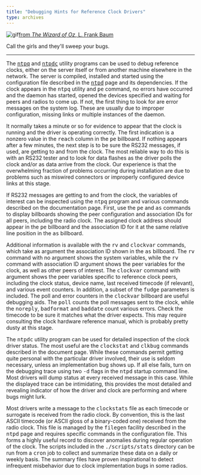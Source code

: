 ```yaml
---
title: "Debugging Hints for Reference Clock Drivers"
type: archives
---
```


![gif](/archives/pic/oz2.gif)[from _The Wizard of Oz_, L. Frank Baum](http://www.eecis.udel.edu/~mills/pictures.html)

Call the girls and they'll sweep your bugs.

* * *

The [<tt>ntpq</tt>](/archives/4.1.0/ntpq) and [<tt>ntpdc</tt>](/archives/4.1.0/ntpdc) utility programs can be used to debug reference clocks, either on the server itself or from another machine elsewhere in the network. The server is compiled, installed and started using the configuration file described in the [<tt>ntpd</tt>](/archives/4.1.0/ntpd) page and its dependencies. If the clock appears in the <tt>ntpq</tt> utility and <tt>pe</tt> command, no errors have occurred and the daemon has started, opened the devices specified and waiting for peers and radios to come up. If not, the first thing to look for are error messages on the system log. These are usually due to improper configuration, missing links or multiple instances of the daemon.

It normally takes a minute or so for evidence to appear that the clock is running and the driver is operating correctly. The first indication is a nonzero value in the <tt>reach</tt> column in the <tt>pe</tt> billboard. If nothing appears after a few minutes, the next step is to be sure the RS232 messages, if used, are getting to and from the clock. The most reliable way to do this is with an RS232 tester and to look for data flashes as the driver polls the clock and/or as data arrive from the clock. Our experience is that the overwhelming fraction of problems occurring during installation are due to problems such as miswired connectors or improperly configured device links at this stage.

If RS232 messages are getting to and from the clock, the variables of interest can be inspected using the <tt>ntpq</tt> program and various commands described on the documentation page. First, use the <tt>pe</tt> and <tt>as</tt> commands to display billboards showing the peer configuration and association IDs for all peers, including the radio clock. The assigned clock address should appear in the <tt>pe</tt> billboard and the association ID for it at the same relative line position in the <tt>as</tt> billboard.

Additional information is available with the <tt>rv</tt> and <tt>clockvar</tt> commands, which take as argument the association ID shown in the <tt>as</tt> billboard. The <tt>rv</tt> command with no argument shows the system variables, while the <tt>rv</tt> command with association ID argument shows the peer variables for the clock, as well as other peers of interest. The <tt>clockvar</tt> command with argument shows the peer variables specific to reference clock peers, including the clock status, device name, last received timecode (if relevant), and various event counters. In addition, a subset of the <tt>fudge</tt> parameters is included. The poll and error counters in the <tt>clockvar</tt> billboard are useful debugging aids. The <tt>poll</tt> counts the poll messages sent to the clock, while the <tt>noreply</tt>, <tt>badformat</tt> and <tt>baddate</tt> count various errors. Check the timecode to be sure it matches what the driver expects. This may require consulting the clock hardware reference manual, which is probably pretty dusty at this stage.

The <tt>ntpdc</tt> utility program can be used for detailed inspection of the clock driver status. The most useful are the <tt>clockstat</tt> and <tt>clkbug</tt> commands described in the document page. While these commands permit getting quite personal with the particular driver involved, their use is seldom necessary, unless an implementation bug shows up. If all else fails, turn on the debugging trace using two <tt>-d</tt> flags in the <tt>ntpd</tt> startup command line. Most drivers will dump status at every received message in this case. While the displayed trace can be intimidating, this provides the most detailed and revealing indicator of how the driver and clock are performing and where bugs might lurk.

Most drivers write a message to the <tt>clockstats</tt> file as each timecode or surrogate is received from the radio clock. By convention, this is the last ASCII timecode (or ASCII gloss of a binary-coded one) received from the radio clock. This file is managed by the <tt>filegen</tt> facility described in the <tt>ntpd</tt> page and requires specific commands in the configuration file. This forms a highly useful record to discover anomalies during regular operation of the clock. The scripts included in the <tt>./scripts/stats</tt> directory can be run from a <tt>cron</tt> job to collect and summarize these data on a daily or weekly basis. The summary files have proven inspirational to detect infrequent misbehavior due to clock implementation bugs in some radios.